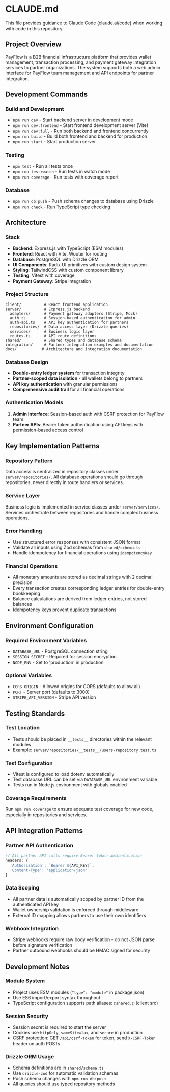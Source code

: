 # CLAUDE.md

This file provides guidance to Claude Code (claude.ai/code) when working with code in this repository.

## Project Overview

PayFlow is a B2B financial infrastructure platform that provides wallet management, transaction processing, and payment gateway integration services to partner organizations. The system supports both a web admin interface for PayFlow team management and API endpoints for partner integration.

## Development Commands

### Build and Development
- `npm run dev` - Start backend server in development mode
- `npm run dev:frontend` - Start frontend development server (Vite)
- `npm run dev:full` - Run both backend and frontend concurrently
- `npm run build` - Build both frontend and backend for production
- `npm run start` - Start production server

### Testing
- `npm test` - Run all tests once
- `npm run test:watch` - Run tests in watch mode
- `npm run coverage` - Run tests with coverage report

### Database
- `npm run db:push` - Push schema changes to database using Drizzle
- `npm run check` - Run TypeScript type checking

## Architecture

### Stack
- **Backend**: Express.js with TypeScript (ESM modules)
- **Frontend**: React with Vite, Wouter for routing
- **Database**: PostgreSQL with Drizzle ORM
- **UI Components**: Radix UI primitives with custom design system
- **Styling**: TailwindCSS with custom component library
- **Testing**: Vitest with coverage
- **Payment Gateway**: Stripe integration

### Project Structure
```
client/          # React frontend application
server/          # Express.js backend
  adapters/      # Payment gateway adapters (Stripe, Mock)
  auth.ts        # Session-based authentication for admin
  auth-api.ts    # API key authentication for partners
  repositories/  # Data access layer (Drizzle queries)
  services/      # Business logic layer
  routes.ts      # API route definitions
shared/          # Shared types and database schema
integration/     # Partner integration examples and documentation
docs/           # Architecture and integration documentation
```

### Database Design
- **Double-entry ledger system** for transaction integrity
- **Partner-scoped data isolation** - all wallets belong to partners
- **API key authentication** with granular permissions
- **Comprehensive audit trail** for all financial operations

### Authentication Models
1. **Admin Interface**: Session-based auth with CSRF protection for PayFlow team
2. **Partner APIs**: Bearer token authentication using API keys with permission-based access control

## Key Implementation Patterns

### Repository Pattern
Data access is centralized in repository classes under `server/repositories/`. All database operations should go through repositories, never directly in route handlers or services.

### Service Layer
Business logic is implemented in service classes under `server/services/`. Services orchestrate between repositories and handle complex business operations.

### Error Handling
- Use structured error responses with consistent JSON format
- Validate all inputs using Zod schemas from `shared/schema.ts`
- Handle idempotency for financial operations using `idempotencyKey`

### Financial Operations
- All monetary amounts are stored as decimal strings with 2 decimal precision
- Every transaction creates corresponding ledger entries for double-entry bookkeeping
- Balance calculations are derived from ledger entries, not stored balances
- Idempotency keys prevent duplicate transactions

## Environment Configuration

### Required Environment Variables
- `DATABASE_URL` - PostgreSQL connection string
- `SESSION_SECRET` - Required for session encryption
- `NODE_ENV` - Set to 'production' in production

### Optional Variables
- `CORS_ORIGIN` - Allowed origins for CORS (defaults to allow all)
- `PORT` - Server port (defaults to 3000)
- `STRIPE_API_VERSION` - Stripe API version

## Testing Standards

### Test Location
- Tests should be placed in `__tests__` directories within the relevant modules
- Example: `server/repositories/__tests__/users-repository.test.ts`

### Test Configuration
- Vitest is configured to load dotenv automatically
- Test database URL can be set via `DATABASE_URL` environment variable
- Tests run in Node.js environment with globals enabled

### Coverage Requirements
Run `npm run coverage` to ensure adequate test coverage for new code, especially in repositories and services.

## API Integration Patterns

### Partner API Authentication
```typescript
// All partner API calls require Bearer token authentication
headers: {
  'Authorization': `Bearer ${API_KEY}`,
  'Content-Type': 'application/json'
}
```

### Data Scoping
- All partner data is automatically scoped by partner ID from the authenticated API key
- Wallet ownership validation is enforced through middleware
- External ID mapping allows partners to use their own identifiers

### Webhook Integration
- Stripe webhooks require raw body verification - do not JSON parse before signature verification
- Partner outbound webhooks should be HMAC signed for security

## Development Notes

### Module System
- Project uses ESM modules (`"type": "module"` in package.json)
- Use ES6 import/export syntax throughout
- TypeScript configuration supports path aliases: `@shared`, `@` (client src)

### Session Security
- Session secret is required to start the server
- Cookies use `httpOnly`, `sameSite=lax`, and `secure` in production
- CSRF protection: GET `/api/csrf-token` for token, send `X-CSRF-Token` header on auth POSTs

### Drizzle ORM Usage
- Schema definitions are in `shared/schema.ts`
- Use `drizzle-zod` for automatic validation schemas
- Push schema changes with `npm run db:push`
- All queries should use typed repository methods